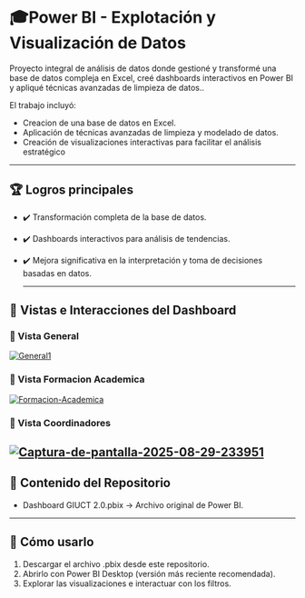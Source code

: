 # 🎓Power BI - Explotación y Visualización de Datos

Proyecto integral de análisis de datos donde gestioné y transformé una base de datos compleja en Excel, creé dashboards interactivos en Power BI y apliqué técnicas avanzadas de limpieza de datos..

El trabajo incluyó:
- Creacion de una base de datos en Excel.
- Aplicación de técnicas avanzadas de limpieza y modelado de datos.
- Creación de visualizaciones interactivas para facilitar el análisis estratégico

---

## 🏆 Logros principales
- ✔️ Transformación completa de la base de datos.
- ✔️ Dashboards interactivos para análisis de tendencias.
- ✔️ Mejora significativa en la interpretación y toma de decisiones basadas en datos.

  ---
  
## 🎥 Vistas e Interacciones del Dashboard
### 🔹 Vista General
<a href='https://postimg.cc/pyLkSLQn' target='_blank'><img src='https://i.postimg.cc/pyLkSLQn/General1.gif' border='0' alt='General1'/></a>

### 🔹 Vista Formacion Academica 
<a href='https://postimg.cc/c6CMm5ZR' target='_blank'><img src='https://i.postimg.cc/c6CMm5ZR/Formacion-Academica.gif' border='0' alt='Formacion-Academica'/></a>

### 🔹 Vista Coordinadores
<a href='https://postimg.cc/pmfDTwYH' target='_blank'><img src='https://i.postimg.cc/pmfDTwYH/Captura-de-pantalla-2025-08-29-233951.png' border='0' alt='Captura-de-pantalla-2025-08-29-233951'/></a>
---

## 📂 Contenido del Repositorio
- Dashboard GIUCT 2.0.pbix → Archivo original de Power BI.

---

## 🚀 Cómo usarlo
1. Descargar el archivo .pbix desde este repositorio.
2. Abrirlo con Power BI Desktop (versión más reciente recomendada).
3. Explorar las visualizaciones e interactuar con los filtros.
